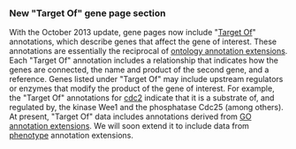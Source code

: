 ### New "Target Of" gene page section

With the October 2013 update, gene pages now include "[Target
Of](/documentation/gene-page-target)" annotations, which describe genes
that affect the gene of interest. These annotations are essentially the
reciprocal of [ontology annotation
extensions](/faqs/what-annotation-extension). Each "Target Of"
annotation includes a relationship that indicates how the genes are
connected, the name and product of the second gene, and a reference.
Genes listed under "Target Of" may include upstream regulators or
enzymes that modify the product of the gene of interest. For example,
the "Target Of" annotations for
[cdc2](/spombe/result/SPBC11B10.09#recipext) indicate that it is a
substrate of, and regulated by, the kinase Wee1 and the phosphatase
Cdc25 (among others). At present, "Target Of" data includes annotations
derived from [GO annotation
extensions](/documentation/gene-page-gene-ontology#ann_ext). We will
soon extend it to include data from
[phenotype](/documentation/gene-page-phenotypes) annotation extensions.
